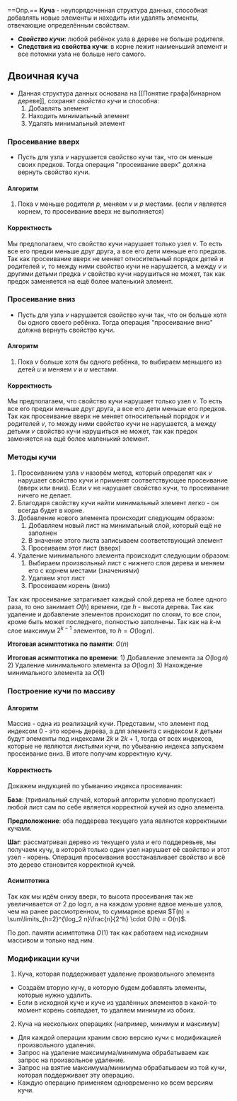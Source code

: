 ==Опр.== **Куча** - неупорядоченная структура данных, способная добавлять новые элементы и находить или удалять элементы, отвечающие определённым свойствам.

- ***Свойство кучи***: любой ребёнок узла в дереве не больше родителя.
- **Следствия из свойства кучи**: в корне лежит наименьший элемент и все потомки узла не больше него самого.

## Двоичная куча

- Данная структура данных основана на [[Понятие графа|бинарном дереве]], сохранят *свойство кучи* и способна:
	1) Добавлять элемент
	2) Находить минимальный элемент
	3) Удалять минимальный элемент

### Просеивание вверх

- Пусть для узла $v$ нарушается свойство кучи так, что он меньше своих предков. Тогда операция "просеивание вверх" должна вернуть свойство кучи.

#### Алгоритм

1) Пока $v$ меньше родителя $p$, меняем $v$ и $p$ местами. (если $v$ является корнем, то просеивание вверх не выполняется)

#### Корректность

Мы предполагаем, что свойство кучи нарушает только узел $v$. То есть все его предки меньше друг друга, а все его дети меньше его предков. Так как просеивание вверх не меняет относительный порядок детей и родителей $v$, то между ними свойство кучи не нарушается, а между $v$ и другими детьми предка $v$ свойство кучи нарушиться не может, так как предок заменяется на ещё более маленький элемент.

### Просеивание вниз

- Пусть для узла $v$ нарушается свойство кучи так, что он больше хотя бы одного своего ребёнка. Тогда операция "просеивание вниз" должна вернуть свойство кучи.

#### Алгоритм

1) Пока $v$ больше хотя бы одного ребёнка, то выбираем меньшего из детей $u$ и меняем $v$ и $u$ местами.

#### Корректность

Мы предполагаем, что свойство кучи нарушает только узел $v$. То есть все его предки меньше друг друга, а все его дети меньше его предков. Так как просеивание вверх не меняет относительный порядок $v$ и родителей $v$, то между ними свойство кучи не нарушается, а между детьми $v$ свойство кучи нарушиться не может, так как предок заменяется на ещё более маленький элемент.

### Методы кучи

1) Просеиванием узла $v$ назовём метод, который определят как $v$ нарушает свойство кучи и применят соответствующее просеивание (вверх или вниз). Если $v$ не нарушает свойство кучи, то просеивание ничего не делает.
2) Благодаря свойству кучи найти минимальный элемент легко - он всегда будет в корне.
3) Добавление нового элемента происходит следующим образом: 
	1) Добавляем новый лист на минимальный слой, который ещё не заполнен
	2) В значение этого листа записываем соответствующий элемент
	3) Просеиваем этот лист (вверх)
4) Удаление минимального элемента происходит следующим образом: 
	1) Выбираем произвольный лист с нижнего слоя дерева и меняем его с корнем местами (значениями)
	2) Удаляем этот лист
	3) Просеиваем корень (вниз)

Так как просеивание затрагивает каждый слой дерева не более одного раза, то оно занимает $O(h)$ времени, где $h$ - высота дерева. Так как удаление и добавление элементов происходит по слоям, то все слои, кроме быть может последнего, полностью заполнены. Так как на $k$-м слое максимум $2^{k-1}$ элементов, то $h = O(\log n)$.

**Итоговая асимптотика по памяти**: $O(n)$

**Итоговая асимптотика по времени**:
	1) Добавление элемента за $O(\log n)$
	2) Удаление минимального элемента за $O(\log n)$
	3) Нахождение минимального элемента за $O(1)$

### Построение кучи по массиву
#### Алгоритм

Массив - одна из реализаций кучи. Представим, что элемент под индексом 0 - это корень дерева, а для элемента с индексом $k$ детьми будут элементы под индексами $2k$ и $2k+1$, тогда от всех индексов, которые не являются листьями кучи, по убыванию индекса запускаем просеивание вниз. В итоге получим корректную кучу.

#### Корректность

Докажем индукцией по убыванию индекса просеивания:

**База**: (тривиальный случай, который алгоритм условно пропускает) любой лист сам по себе является корректной кучей из одно элемента.

**Предположение**: оба поддерева текущего узла являются корректными кучами.

**Шаг**: рассматривая дерево из текущего узла и его поддеревьев, мы получаем кучу, в которой только один узел нарушает её свойство и этот узел - корень. Операция просеивания восстанавливает свойство и всё это дерево становится корректной кучей.

#### Асимптотика

Так как мы идём снизу вверх, то высота просеивания так же увеличивается от $2$ до $\log n$, а на каждом уровне вдвое меньше узлов, чем на ранее рассмотренном, то суммарное время $T(n) = \sum\limits_{h=2}^{\log_2 n}\frac{n}{2^h} \cdot O(h) = O(n)$.

По доп. памяти асимптотика $O(1)$ так как работаем над исходным массивом и только над ним.

### Модификации кучи

1) Куча, которая поддерживает удаление произвольного элемента

- Создаём вторую кучу, в которую будем добавлять элементы, которые нужно удалить.
- Если в исходной куче и куче из удалённых элементов в какой-то момент корень совпадает, то удаляем минимум из обоих.

2) Куча на нескольких операциях (например, минимум и максимум)

- Для каждой операции храним свою версию кучи с модификацией произвольного удаления.
- Запрос на удаление максимума/минимума обрабатываем как запрос на произвольное удаление.
- Запрос на взятие максимума/минимума обрабатываем из той кучи, которая поддерживает эту операцию.
- Каждую операцию применяем одновременно ко всем версиям кучи.
